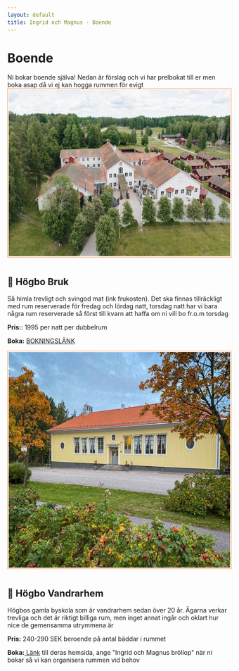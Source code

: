 ```yaml
---
layout: default
title: Ingrid och Magnus - Boende
---
```


<h1> Boende </h1>
<div id="limit">
Ni bokar boende själva! Nedan är förslag och vi har prelbokat till er men boka asap då vi ej kan hogga rummen för evigt
</div>
<img id="myImage" src="./images/hgb4.jpg" alt="Ingrid och Magnus Photo"
     style="width:44em; height: 27em;  margin-right: 10px; margin-bottom: 10px;
     border: 1px solid #ff9c5b; padding: 2px; text-align: center;">

<h2> 🏰 Högbo Bruk </h2>
<div id="limit">
Så himla trevligt och svingod mat (ink frukosten). Det ska finnas tillräckligt med rum reserverade för fredag och lördag natt, torsdag natt har vi bara några rum reserverade så först till kvarn att haffa om ni vill bo fr.o.m torsdag

**Pris:**: 1995 per natt per dubbelrum

**Boka:** <a target="_blank" href="https://boka.hogbobrukshotell.se/se/campaign/campaign-details/1a751d96-6c09-4edc-9624-828e053ae725?currency=SEK&langid=1&roomconfig=a2&year=2025&month=2&day=7&staylength=2&promocode=ingridochmagnus&campaignid=1a751d96-6c09-4edc-9624-828e053ae725"> BOKNINGSLÄNK</a>

</div>

<img id="myImage" src="./images/hogbo_v.jpeg" alt="Ingrid och Magnus Photo"
     style="width:44em; height: 35em;  margin-right: 10px; margin-bottom: 10px;
     border: 1px solid #ff9c5b; padding: 2px; text-align: center;">

<h2> 🏫 Högbo Vandrarhem </h2>
<div id="limit">

Högbos gamla byskola som är vandrarhem sedan över 20 år. Ägarna verkar trevliga och det är riktigt billiga rum, men inget annat ingår och oklart hur nice de gemensamma utrymmena är

**Pris:** 240-290 SEK beroende på antal bäddar i rummet

**Boka:**<a target="_blank" href="https://www.hogbovandrarhem.com/"> Länk</a> till deras hemsida, ange "Ingrid och Magnus bröllop" när ni bokar så vi kan organisera rummen vid behov

</div>
